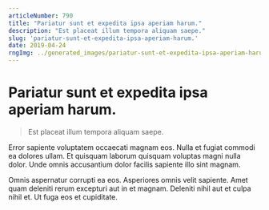 ```yaml
---
articleNumber: 790
title: "Pariatur sunt et expedita ipsa aperiam harum."
description: "Est placeat illum tempora aliquam saepe."
slug: 'pariatur-sunt-et-expedita-ipsa-aperiam-harum.'
date: 2019-04-24
rngImg: ../generated_images/pariatur-sunt-et-expedita-ipsa-aperiam-harum..jpg
---
```


# Pariatur sunt et expedita ipsa aperiam harum.

> Est placeat illum tempora aliquam saepe.

Error sapiente voluptatem occaecati magnam eos. Nulla et fugiat commodi ea dolores ullam. Et quisquam laborum quisquam voluptas magni nulla dolor. Unde omnis accusantium dolor facilis sapiente illo sint magnam.
 Omnis aspernatur corrupti ea eos. Asperiores omnis velit sapiente. Amet quam deleniti rerum excepturi aut in et magnam. Deleniti nihil aut et culpa nihil et. Ut fuga eos et cupiditate.
